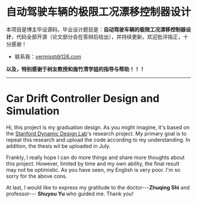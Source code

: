 # 自动驾驶车辆的极限工况漂移控制器设计

本项目是博主毕设源码，毕业设计题目是：**自动驾驶车辆的极限工况漂移控制器设计**，代码全部开源（论文部分会在答辩后给出），并持续更新。欢迎批评指正，十分感谢！

* 联系我：vermisst@126.com

**以及，特别感谢于树友教授和施竹清学姐的指导与帮助！！！**


***
# Car Drift Controller Design and Simulation

Hi, this project is my graduation design. As you might imagine, it's based on the [Stanford Dynamic Design Lab](https://ddl.stanford.edu/)'s research project. My primary goal is to repeat this research and upload the code according to my understanding. In addition, the thesis wil be uploaded in July. 

Frankly, I really hope I can do more things and share more thoughts about this project. However, limited by time and my own ability, the final result may not be optimistic. As you have seen, my English is very poor. I'm so sorry for the above cons. 

At last, I would like to express my gratitude to the doctor---**Zhuqing Shi** and professor--- **Shuyou Yu** who guided me. Thank you! 
